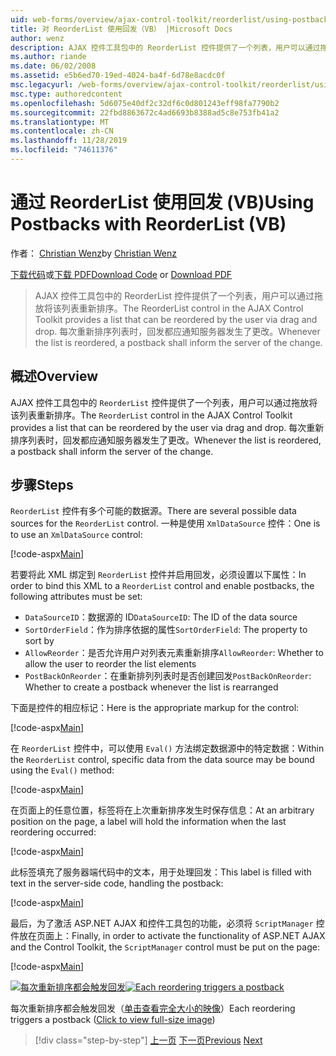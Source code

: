 ```yaml
---
uid: web-forms/overview/ajax-control-toolkit/reorderlist/using-postbacks-with-reorderlist-vb
title: 对 ReorderList 使用回发（VB） |Microsoft Docs
author: wenz
description: AJAX 控件工具包中的 ReorderList 控件提供了一个列表，用户可以通过拖放将该列表重新排序。 每次重新排序列表时，po 。
ms.author: riande
ms.date: 06/02/2008
ms.assetid: e5b6ed70-19ed-4024-ba4f-6d78e8acdc0f
msc.legacyurl: /web-forms/overview/ajax-control-toolkit/reorderlist/using-postbacks-with-reorderlist-vb
msc.type: authoredcontent
ms.openlocfilehash: 5d6075e40df2c32df6c0d801243eff98fa7790b2
ms.sourcegitcommit: 22fbd8863672c4ad6693b8388ad5c8e753fb41a2
ms.translationtype: MT
ms.contentlocale: zh-CN
ms.lasthandoff: 11/28/2019
ms.locfileid: "74611376"
---
```

# <a name="using-postbacks-with-reorderlist-vb"></a><span data-ttu-id="d0610-104">通过 ReorderList 使用回发 (VB)</span><span class="sxs-lookup"><span data-stu-id="d0610-104">Using Postbacks with ReorderList (VB)</span></span>

<span data-ttu-id="d0610-105">作者： [Christian Wenz](https://github.com/wenz)</span><span class="sxs-lookup"><span data-stu-id="d0610-105">by [Christian Wenz](https://github.com/wenz)</span></span>

<span data-ttu-id="d0610-106">[下载代码](https://download.microsoft.com/download/9/3/f/93f8daea-bebd-4821-833b-95205389c7d0/ReorderList4.vb.zip)或[下载 PDF](https://download.microsoft.com/download/2/d/c/2dc10e34-6983-41d4-9c08-f78f5387d32b/reorderlist4VB.pdf)</span><span class="sxs-lookup"><span data-stu-id="d0610-106">[Download Code](https://download.microsoft.com/download/9/3/f/93f8daea-bebd-4821-833b-95205389c7d0/ReorderList4.vb.zip) or [Download PDF](https://download.microsoft.com/download/2/d/c/2dc10e34-6983-41d4-9c08-f78f5387d32b/reorderlist4VB.pdf)</span></span>

> <span data-ttu-id="d0610-107">AJAX 控件工具包中的 ReorderList 控件提供了一个列表，用户可以通过拖放将该列表重新排序。</span><span class="sxs-lookup"><span data-stu-id="d0610-107">The ReorderList control in the AJAX Control Toolkit provides a list that can be reordered by the user via drag and drop.</span></span> <span data-ttu-id="d0610-108">每次重新排序列表时，回发都应通知服务器发生了更改。</span><span class="sxs-lookup"><span data-stu-id="d0610-108">Whenever the list is reordered, a postback shall inform the server of the change.</span></span>

## <a name="overview"></a><span data-ttu-id="d0610-109">概述</span><span class="sxs-lookup"><span data-stu-id="d0610-109">Overview</span></span>

<span data-ttu-id="d0610-110">AJAX 控件工具包中的 `ReorderList` 控件提供了一个列表，用户可以通过拖放将该列表重新排序。</span><span class="sxs-lookup"><span data-stu-id="d0610-110">The `ReorderList` control in the AJAX Control Toolkit provides a list that can be reordered by the user via drag and drop.</span></span> <span data-ttu-id="d0610-111">每次重新排序列表时，回发都应通知服务器发生了更改。</span><span class="sxs-lookup"><span data-stu-id="d0610-111">Whenever the list is reordered, a postback shall inform the server of the change.</span></span>

## <a name="steps"></a><span data-ttu-id="d0610-112">步骤</span><span class="sxs-lookup"><span data-stu-id="d0610-112">Steps</span></span>

<span data-ttu-id="d0610-113">`ReorderList` 控件有多个可能的数据源。</span><span class="sxs-lookup"><span data-stu-id="d0610-113">There are several possible data sources for the `ReorderList` control.</span></span> <span data-ttu-id="d0610-114">一种是使用 `XmlDataSource` 控件：</span><span class="sxs-lookup"><span data-stu-id="d0610-114">One is to use an `XmlDataSource` control:</span></span>

[!code-aspx[Main](using-postbacks-with-reorderlist-vb/samples/sample1.aspx)]

<span data-ttu-id="d0610-115">若要将此 XML 绑定到 `ReorderList` 控件并启用回发，必须设置以下属性：</span><span class="sxs-lookup"><span data-stu-id="d0610-115">In order to bind this XML to a `ReorderList` control and enable postbacks, the following attributes must be set:</span></span>

- <span data-ttu-id="d0610-116">`DataSourceID`：数据源的 ID</span><span class="sxs-lookup"><span data-stu-id="d0610-116">`DataSourceID`: The ID of the data source</span></span>
- <span data-ttu-id="d0610-117">`SortOrderField`：作为排序依据的属性</span><span class="sxs-lookup"><span data-stu-id="d0610-117">`SortOrderField`: The property to sort by</span></span>
- <span data-ttu-id="d0610-118">`AllowReorder`：是否允许用户对列表元素重新排序</span><span class="sxs-lookup"><span data-stu-id="d0610-118">`AllowReorder`: Whether to allow the user to reorder the list elements</span></span>
- <span data-ttu-id="d0610-119">`PostBackOnReorder`：在重新排列列表时是否创建回发</span><span class="sxs-lookup"><span data-stu-id="d0610-119">`PostBackOnReorder`: Whether to create a postback whenever the list is rearranged</span></span>

<span data-ttu-id="d0610-120">下面是控件的相应标记：</span><span class="sxs-lookup"><span data-stu-id="d0610-120">Here is the appropriate markup for the control:</span></span>

[!code-aspx[Main](using-postbacks-with-reorderlist-vb/samples/sample2.aspx)]

<span data-ttu-id="d0610-121">在 `ReorderList` 控件中，可以使用 `Eval()` 方法绑定数据源中的特定数据：</span><span class="sxs-lookup"><span data-stu-id="d0610-121">Within the `ReorderList` control, specific data from the data source may be bound using the `Eval()` method:</span></span>

[!code-aspx[Main](using-postbacks-with-reorderlist-vb/samples/sample3.aspx)]

<span data-ttu-id="d0610-122">在页面上的任意位置，标签将在上次重新排序发生时保存信息：</span><span class="sxs-lookup"><span data-stu-id="d0610-122">At an arbitrary position on the page, a label will hold the information when the last reordering occurred:</span></span>

[!code-aspx[Main](using-postbacks-with-reorderlist-vb/samples/sample4.aspx)]

<span data-ttu-id="d0610-123">此标签填充了服务器端代码中的文本，用于处理回发：</span><span class="sxs-lookup"><span data-stu-id="d0610-123">This label is filled with text in the server-side code, handling the postback:</span></span>

[!code-aspx[Main](using-postbacks-with-reorderlist-vb/samples/sample5.aspx)]

<span data-ttu-id="d0610-124">最后，为了激活 ASP.NET AJAX 和控件工具包的功能，必须将 `ScriptManager` 控件放在页面上：</span><span class="sxs-lookup"><span data-stu-id="d0610-124">Finally, in order to activate the functionality of ASP.NET AJAX and the Control Toolkit, the `ScriptManager` control must be put on the page:</span></span>

[!code-aspx[Main](using-postbacks-with-reorderlist-vb/samples/sample6.aspx)]

<span data-ttu-id="d0610-125">[![每次重新排序都会触发回发](using-postbacks-with-reorderlist-vb/_static/image2.png)](using-postbacks-with-reorderlist-vb/_static/image1.png)</span><span class="sxs-lookup"><span data-stu-id="d0610-125">[![Each reordering triggers a postback](using-postbacks-with-reorderlist-vb/_static/image2.png)](using-postbacks-with-reorderlist-vb/_static/image1.png)</span></span>

<span data-ttu-id="d0610-126">每次重新排序都会触发回发（[单击查看完全大小的映像](using-postbacks-with-reorderlist-vb/_static/image3.png)）</span><span class="sxs-lookup"><span data-stu-id="d0610-126">Each reordering triggers a postback ([Click to view full-size image](using-postbacks-with-reorderlist-vb/_static/image3.png))</span></span>

> [!div class="step-by-step"]
> <span data-ttu-id="d0610-127">[上一页](drag-and-drop-via-reorderlist-cs.md)
> [下一页](drag-and-drop-via-reorderlist-vb.md)</span><span class="sxs-lookup"><span data-stu-id="d0610-127">[Previous](drag-and-drop-via-reorderlist-cs.md)
[Next](drag-and-drop-via-reorderlist-vb.md)</span></span>
